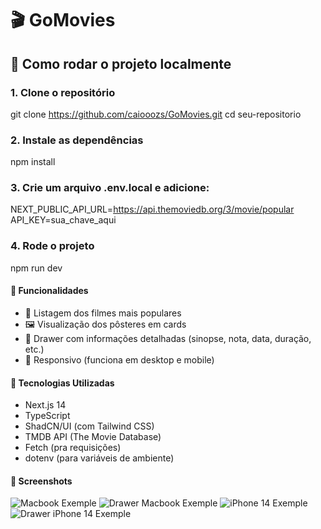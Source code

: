# 🎬 GoMovies

## 🔧 Como rodar o projeto localmente

### 1. Clone o repositório
git clone https://github.com/caiooozs/GoMovies.git
cd seu-repositorio

### 2. Instale as dependências
npm install

### 3. Crie um arquivo .env.local e adicione:
NEXT_PUBLIC_API_URL=https://api.themoviedb.org/3/movie/popular
API_KEY=sua_chave_aqui

### 4. Rode o projeto
npm run dev

#### 🚀 Funcionalidades
- 🔎 Listagem dos filmes mais populares
- 🖼️ Visualização dos pôsteres em cards
- 🧾 Drawer com informações detalhadas (sinopse, nota, data, duração, etc.)
- 📱 Responsivo (funciona em desktop e mobile)


#### 🧰 Tecnologias Utilizadas
- Next.js 14
- TypeScript
- ShadCN/UI (com Tailwind CSS)
- TMDB API (The Movie Database)
- Fetch (pra requisições)
- dotenv (para variáveis de ambiente)



#### 📸 Screenshots
![Macbook Exemple](./gomovies/public/macbookExemple.png)
![Drawer Macbook Exemple](./gomovies/public/macbookDrawerExemple.png)
![iPhone 14 Exemple](./gomovies/public/iphone14PlusExemple.png)
![Drawer iPhone 14 Exemple](./gomovies/public/iphone14PlusDrawerExemple.png)

